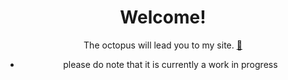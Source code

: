 <div align="center">
  <h1>Welcome!</h1>
  
  The octopus will lead you to my site. [:octopus:](https://btschumacher19.github.io/personal-site/)
  * please do note that it is currently a work in progress
</div>


